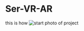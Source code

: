 # Ser-VR-AR
this is how 
![start photo of project](https://github.com/Serve-er/Ser-VR-AR/assets/120189782/55275c80-4a0c-4a9b-811c-4005a88100f6)

